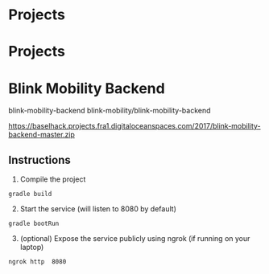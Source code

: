 # Projects

# Projects

# Blink Mobility Backend
blink-mobility-backend
blink-mobility/blink-mobility-backend

https://baselhack.projects.fra1.digitaloceanspaces.com/2017/blink-mobility-backend-master.zip

## Instructions
1. Compile the project
````
gradle build
````
2. Start the service (will listen to 8080 by default)
````
gradle bootRun
````
3. (optional) Expose the service publicly using ngrok (if running on your laptop)
````
ngrok http  8080
````